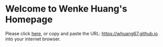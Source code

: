 # Welcome to Wenke Huang's Homepage
Please click [here](https://whuang67.github.io), or copy and paste the URL: https://whuang67.github.io into your internet browser.